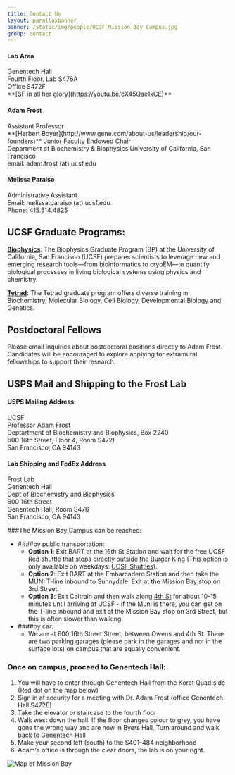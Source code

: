 ```yaml
---
title: Contact Us
layout: parallaxbanner
banner: /static/img/people/UCSF_Mission_Bay_Campus.jpg
group: contact
---
```




<div class="section">
<div class="row">

<div class="col m4">

  <h4>Lab Area </h4>
  Genentech Hall <br>
  Fourth Floor, Lab S476A <br>
  Office S472F <br>
  **[SF in all her glory](https://youtu.be/cX45Qae1xCE)**

</div>

<div class="col m4">

  <h4>Adam Frost</h4>
  Assistant Professor  <br>
  **[Herbert Boyer](http://www.gene.com/about-us/leadership/our-founders)** Junior Faculty Endowed Chair <br>
  Department of Biochemistry & Biophysics
  University of California, San Francisco <br>
  email: adam.frost (at) ucsf.edu <br>

</div>

<div class="col m4">

  <h4> Melissa Paraiso</h4>
  Administrative Assistant <br>
  Email: melissa.paraiso (at) ucsf.edu  <br>
  Phone: 415.514.4825   <br>

</div>

</div>
</div>

<div class="divider"> </div>

## UCSF Graduate Programs:  
  **[Biophysics](http://biophysics.ucsf.edu/)**: The Biophysics Graduate Program (BP) at the University of California, San Francisco (UCSF) prepares scientists to leverage new and emerging research tools—from bioinformatics to cryoEM—to quantify biological processes in living biological systems using physics and chemistry. 

  **[Tetrad](http://tetrad.ucsf.edu/)**: The Tetrad graduate program offers diverse training in Biochemistry, Molecular Biology, Cell Biology, Developmental Biology and Genetics.

## Postdoctoral Fellows

Please email inquiries about postdoctoral positions directly to Adam Frost. Candidates will be encouraged to explore applying for extramural fellowships to support their research.

<div class="divider"></div>

## USPS Mail and Shipping to the Frost Lab

<div class="section">
<div class="row">

<div class="col m4">

<h4>USPS Mailing Address</h4>

UCSF <br>
Professor Adam Frost<br>
Deptartment of Biochemistry and Biophysics, Box 2240 <br>
600 16th Street, Floor 4, Room S472F <br>
San Francisco, CA  94143

</div>

<div class="col m4">

<h4>Lab Shipping and FedEx Address</h4>

Frost Lab <br>
Genentech Hall <br>
Dept of Biochemistry and Biophysics <br>
600 16th Street <br>
Genentech Hall, Room S476 <br>
San Francisco, CA 94143

</div>

</div>
</div>




<!-- Our lab is in on the UCSF Mission Bay campus in Genentech Hall (600 16th St, San Francisco, CA 94158)
 -->

###The Mission Bay Campus can be reached:  
* ####by public transportation:
  * **Option 1**: Exit BART at the 16th St Station and wait for the free UCSF Red shuttle that stops directly outside [the Burger King](https://www.google.com/maps/@37.765092,-122.419164,3a,75y,5.38h,82.64t/data=!3m4!1e1!3m2!1sH_jzIrhuF8wnnEp0duvIEQ!2e0) (This option is only available on weekdays: [UCSF Shuttles](http://www.campuslifeservices.ucsf.edu/transportation/services/shuttles)).
  * **Option 2**: Exit BART at the Embarcadero Station and then take the MUNI T-line inbound to Sunnydale. Exit at the Mission Bay stop on 3rd Street.
  * **Option 3**: Exit Caltrain and then walk along [4th St](https://www.google.com/maps/dir/Caltrain+Bike+Station,+311+Townsend+St,+San+Francisco,+CA+94107/600+16th+St,+San+Francisco,+CA,+USA/@37.7718722,-122.4005542,16z/data=!3m1!4b1!4m14!4m13!1m5!1m1!1s0x808f7fd683557039:0xcb4ed812802cede8!2m2!1d-122.395387!2d37.776552!1m5!1m1!1s0x808f7fcf1e3cc5ff:0x6e582d4a0ba7d4ca!2m2!1d-122.3922173!2d37.7671496!3e2) for about 10-15 minutes until arriving at UCSF - if the Muni is there, you can get on the T-line inbound and exit at the Mission Bay stop on 3rd Street, but this is often slower than walking.
* ####by car:
  * We are at 600 16th Street Street, between Owens and 4th St. There are two parking garages (please park in the  garages and not in the surface lots) on campus that are equally convenient.

### Once on campus, proceed to Genentech Hall:
1. You will have to enter through Genentech Hall from the Koret Quad side (Red dot on the map below)
2. Sign in at security for a meeting with Dr. Adam Frost (office Genentech Hall S472E)
3. Take the elevator or staircase to the fourth floor
4. Walk west down the hall. If the floor changes colour to grey, you have gone the wrong way and are now in Byers Hall. Turn around and walk back to Genentech Hall
5. Make your second left (south) to the S401-484 neighborhood
6. Adam's office is through the clear doors, the lab is on your right.

<img class="responsive-img" src="{{site.baseurl}}/static/img/map_to_mission_bay.png" alt="Map of Mission Bay">
